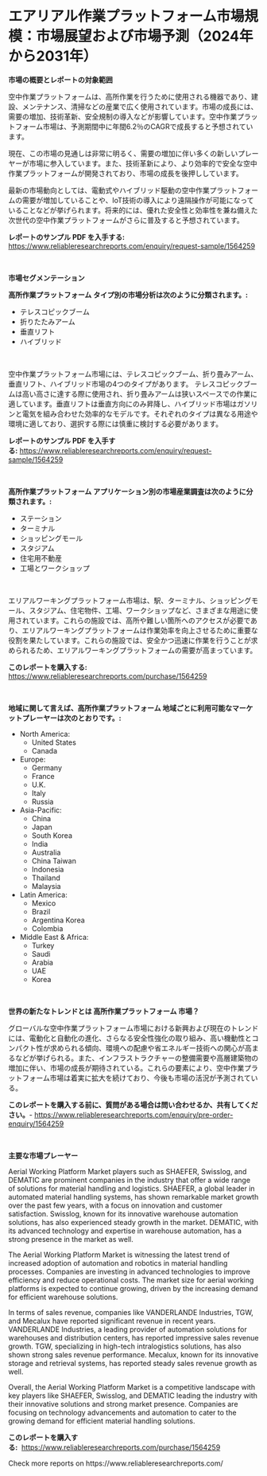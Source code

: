 <p><h1>エアリアル作業プラットフォーム市場規模：市場展望および市場予測（2024年から2031年）</h1></p><p><strong>市場の概要とレポートの対象範囲</strong></p>
<p><p>空中作業プラットフォームは、高所作業を行うために使用される機器であり、建設、メンテナンス、清掃などの産業で広く使用されています。市場の成長には、需要の増加、技術革新、安全規制の導入などが影響しています。空中作業プラットフォーム市場は、予測期間中に年間6.2％のCAGRで成長すると予想されています。</p><p>現在、この市場の見通しは非常に明るく、需要の増加に伴い多くの新しいプレーヤーが市場に参入しています。また、技術革新により、より効率的で安全な空中作業プラットフォームが開発されており、市場の成長を後押ししています。</p><p>最新の市場動向としては、電動式やハイブリッド駆動の空中作業プラットフォームの需要が増加していることや、IoT技術の導入により遠隔操作が可能になっていることなどが挙げられます。将来的には、優れた安全性と効率性を兼ね備えた次世代の空中作業プラットフォームがさらに普及すると予想されています。</p></p>
<p><strong>レポートのサンプル PDF を入手する:</strong> <a href="https://www.reliableresearchreports.com/enquiry/request-sample/1564259">https://www.reliableresearchreports.com/enquiry/request-sample/1564259</a></p>
<p>&nbsp;</p>
<p><strong>市場セグメンテーション</strong></p>
<p><strong>高所作業プラットフォーム タイプ別の市場分析は次のように分類されます。:</strong></p>
<p><ul><li>テレスコピックブーム</li><li>折りたたみアーム</li><li>垂直リフト</li><li>ハイブリッド</li></ul></p>
<p>&nbsp;</p>
<p><p>空中作業プラットフォーム市場には、テレスコピックブーム、折り畳みアーム、垂直リフト、ハイブリッド市場の4つのタイプがあります。 テレスコピックブームは高い高さに達する際に使用され、折り畳みアームは狭いスペースでの作業に適しています。垂直リフトは垂直方向にのみ昇降し、ハイブリッド市場はガソリンと電気を組み合わせた効率的なモデルです。それぞれのタイプは異なる用途や環境に適しており、選択する際には慎重に検討する必要があります。</p></p>
<p><strong>レポートのサンプル PDF を入手する:</strong>&nbsp;<a href="https://www.reliableresearchreports.com/enquiry/request-sample/1564259">https://www.reliableresearchreports.com/enquiry/request-sample/1564259</a></p>
<p>&nbsp;</p>
<p><strong> 高所作業プラットフォーム アプリケーション別の市場産業調査は次のように分類されます。:</strong></p>
<p><ul><li>ステーション</li><li>ターミナル</li><li>ショッピングモール</li><li>スタジアム</li><li>住宅用不動産</li><li>工場とワークショップ</li></ul></p>
<p>&nbsp;</p>
<p><p>エリアルワーキングプラットフォーム市場は、駅、ターミナル、ショッピングモール、スタジアム、住宅物件、工場、ワークショップなど、さまざまな用途に使用されています。これらの施設では、高所や難しい箇所へのアクセスが必要であり、エリアルワーキングプラットフォームは作業効率を向上させるために重要な役割を果たしています。これらの施設では、安全かつ迅速に作業を行うことが求められるため、エリアルワーキングプラットフォームの需要が高まっています。</p></p>
<p><strong>このレポートを購入する:</strong>&nbsp; <a href="https://www.reliableresearchreports.com/purchase/1564259">https://www.reliableresearchreports.com/purchase/1564259</a></p>
<p>&nbsp;</p>
<p><strong>地域に関して言えば、高所作業プラットフォーム 地域ごとに利用可能なマーケットプレーヤーは次のとおりです。:</strong></p>
<p><ul>
    <li>
        North America:
        <ul>
            <li>United States</li>
            <li>Canada</li>
        </ul>
    </li>
    <li>
        Europe:
        <ul>
            <li>Germany</li>
            <li>France</li>
            <li>U.K.</li>
            <li>Italy</li>
            <li>Russia</li>
        </ul>
    </li>
    <li>
        Asia-Pacific:
        <ul>
            <li>China</li>
            <li>Japan</li>
            <li>South Korea</li>
            <li>India</li>
            <li>Australia</li>
            <li>China Taiwan</li>
            <li>Indonesia</li>
            <li>Thailand</li>
            <li>Malaysia</li>
        </ul>
    </li>
    <li>
        Latin America:
        <ul>
            <li>Mexico</li>
            <li>Brazil</li>
            <li>Argentina Korea</li>
            <li>Colombia</li>
        </ul>
    </li>
    <li>
        Middle East & Africa:
        <ul>
            <li>Turkey</li>
            <li>Saudi</li>
            <li>Arabia</li>
            <li>UAE</li>
            <li>Korea</li>
        </ul>
    </li>
    </ul></p>
<p>&nbsp;</p>
<p><strong>世界の新たなトレンドとは 高所作業プラットフォーム 市場？</strong></p>
<p><p>グローバルな空中作業プラットフォーム市場における新興および現在のトレンドには、電動化と自動化の進化、さらなる安全性強化の取り組み、高い機動性とコンパクト性が求められる傾向、環境への配慮や省エネルギー技術への関心が高まるなどが挙げられる。また、インフラストラクチャーの整備需要や高層建築物の増加に伴い、市場の成長が期待されている。これらの要素により、空中作業プラットフォーム市場は着実に拡大を続けており、今後も市場の活況が予測されている。</p></p>
<p><strong>このレポートを購入する前に、質問がある場合は問い合わせるか、共有してください。</strong>- <a href="https://www.reliableresearchreports.com/enquiry/pre-order-enquiry/1564259">https://www.reliableresearchreports.com/enquiry/pre-order-enquiry/1564259</a></p>
<p>&nbsp;</p>
<p><strong>主要な市場プレーヤー</strong></p>
<p><p>Aerial Working Platform Market players such as SHAEFER, Swisslog, and DEMATIC are prominent companies in the industry that offer a wide range of solutions for material handling and logistics. SHAEFER, a global leader in automated material handling systems, has shown remarkable market growth over the past few years, with a focus on innovation and customer satisfaction. Swisslog, known for its innovative warehouse automation solutions, has also experienced steady growth in the market. DEMATIC, with its advanced technology and expertise in warehouse automation, has a strong presence in the market as well.</p><p>The Aerial Working Platform Market is witnessing the latest trend of increased adoption of automation and robotics in material handling processes. Companies are investing in advanced technologies to improve efficiency and reduce operational costs. The market size for aerial working platforms is expected to continue growing, driven by the increasing demand for efficient warehouse solutions.</p><p>In terms of sales revenue, companies like VANDERLANDE Industries, TGW, and Mecalux have reported significant revenue in recent years. VANDERLANDE Industries, a leading provider of automation solutions for warehouses and distribution centers, has reported impressive sales revenue growth. TGW, specializing in high-tech intralogistics solutions, has also shown strong sales revenue performance. Mecalux, known for its innovative storage and retrieval systems, has reported steady sales revenue growth as well.</p><p>Overall, the Aerial Working Platform Market is a competitive landscape with key players like SHAEFER, Swisslog, and DEMATIC leading the industry with their innovative solutions and strong market presence. Companies are focusing on technology advancements and automation to cater to the growing demand for efficient material handling solutions.</p></p>
<p><strong>このレポートを購入する:</strong>&nbsp;&nbsp;<a href="https://www.reliableresearchreports.com/purchase/1564259">https://www.reliableresearchreports.com/purchase/1564259</a></p>
<p>Check more reports on https://www.reliableresearchreports.com/</p>